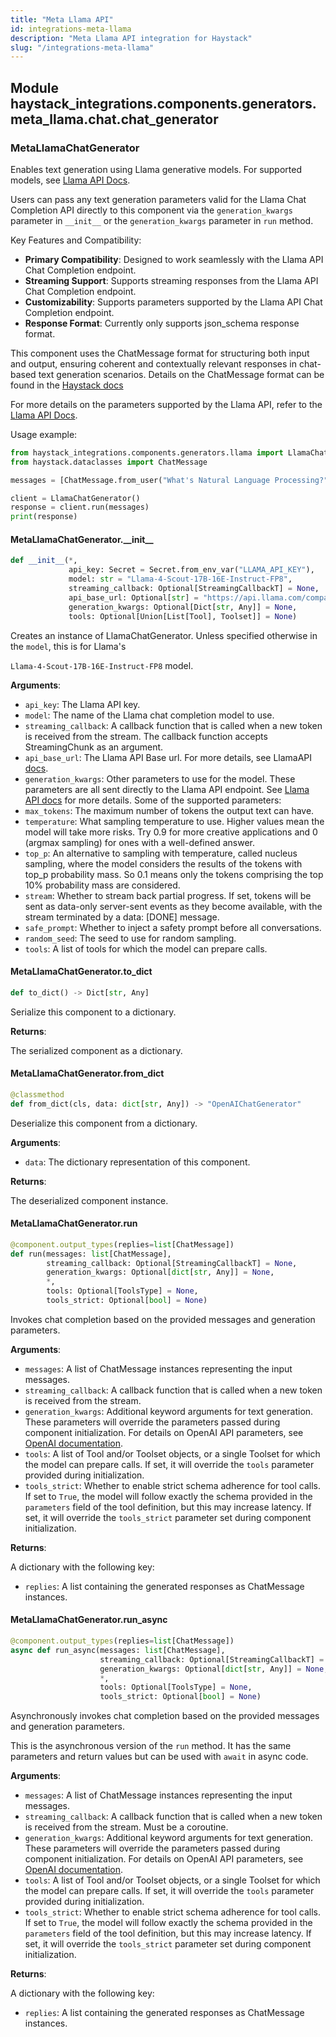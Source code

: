 ```yaml
---
title: "Meta Llama API"
id: integrations-meta-llama
description: "Meta Llama API integration for Haystack"
slug: "/integrations-meta-llama"
---
```


<a id="haystack_integrations.components.generators.meta_llama.chat.chat_generator"></a>

## Module haystack\_integrations.components.generators.meta\_llama.chat.chat\_generator

<a id="haystack_integrations.components.generators.meta_llama.chat.chat_generator.MetaLlamaChatGenerator"></a>

### MetaLlamaChatGenerator

Enables text generation using Llama generative models.
For supported models, see [Llama API Docs](https://llama.developer.meta.com/docs/).

Users can pass any text generation parameters valid for the Llama Chat Completion API
directly to this component via the `generation_kwargs` parameter in `__init__` or the `generation_kwargs`
parameter in `run` method.

Key Features and Compatibility:
- **Primary Compatibility**: Designed to work seamlessly with the Llama API Chat Completion endpoint.
- **Streaming Support**: Supports streaming responses from the Llama API Chat Completion endpoint.
- **Customizability**: Supports parameters supported by the Llama API Chat Completion endpoint.
- **Response Format**: Currently only supports json_schema response format.

This component uses the ChatMessage format for structuring both input and output,
ensuring coherent and contextually relevant responses in chat-based text generation scenarios.
Details on the ChatMessage format can be found in the
[Haystack docs](https://docs.haystack.deepset.ai/docs/data-classes#chatmessage)

For more details on the parameters supported by the Llama API, refer to the
[Llama API Docs](https://llama.developer.meta.com/docs/).

Usage example:
```python
from haystack_integrations.components.generators.llama import LlamaChatGenerator
from haystack.dataclasses import ChatMessage

messages = [ChatMessage.from_user("What's Natural Language Processing?")]

client = LlamaChatGenerator()
response = client.run(messages)
print(response)
```

<a id="haystack_integrations.components.generators.meta_llama.chat.chat_generator.MetaLlamaChatGenerator.__init__"></a>

#### MetaLlamaChatGenerator.\_\_init\_\_

```python
def __init__(*,
             api_key: Secret = Secret.from_env_var("LLAMA_API_KEY"),
             model: str = "Llama-4-Scout-17B-16E-Instruct-FP8",
             streaming_callback: Optional[StreamingCallbackT] = None,
             api_base_url: Optional[str] = "https://api.llama.com/compat/v1/",
             generation_kwargs: Optional[Dict[str, Any]] = None,
             tools: Optional[Union[List[Tool], Toolset]] = None)
```

Creates an instance of LlamaChatGenerator. Unless specified otherwise in the `model`, this is for Llama's

`Llama-4-Scout-17B-16E-Instruct-FP8` model.

**Arguments**:

- `api_key`: The Llama API key.
- `model`: The name of the Llama chat completion model to use.
- `streaming_callback`: A callback function that is called when a new token is received from the stream.
The callback function accepts StreamingChunk as an argument.
- `api_base_url`: The Llama API Base url.
For more details, see LlamaAPI [docs](https://llama.developer.meta.com/docs/features/compatibility/).
- `generation_kwargs`: Other parameters to use for the model. These parameters are all sent directly to
the Llama API endpoint. See [Llama API docs](https://llama.developer.meta.com/docs/features/compatibility/)
for more details.
Some of the supported parameters:
- `max_tokens`: The maximum number of tokens the output text can have.
- `temperature`: What sampling temperature to use. Higher values mean the model will take more risks.
    Try 0.9 for more creative applications and 0 (argmax sampling) for ones with a well-defined answer.
- `top_p`: An alternative to sampling with temperature, called nucleus sampling, where the model
    considers the results of the tokens with top_p probability mass. So 0.1 means only the tokens
    comprising the top 10% probability mass are considered.
- `stream`: Whether to stream back partial progress. If set, tokens will be sent as data-only server-sent
    events as they become available, with the stream terminated by a data: [DONE] message.
- `safe_prompt`: Whether to inject a safety prompt before all conversations.
- `random_seed`: The seed to use for random sampling.
- `tools`: A list of tools for which the model can prepare calls.

<a id="haystack_integrations.components.generators.meta_llama.chat.chat_generator.MetaLlamaChatGenerator.to_dict"></a>

#### MetaLlamaChatGenerator.to\_dict

```python
def to_dict() -> Dict[str, Any]
```

Serialize this component to a dictionary.

**Returns**:

The serialized component as a dictionary.

<a id="haystack_integrations.components.generators.meta_llama.chat.chat_generator.MetaLlamaChatGenerator.from_dict"></a>

#### MetaLlamaChatGenerator.from\_dict

```python
@classmethod
def from_dict(cls, data: dict[str, Any]) -> "OpenAIChatGenerator"
```

Deserialize this component from a dictionary.

**Arguments**:

- `data`: The dictionary representation of this component.

**Returns**:

The deserialized component instance.

<a id="haystack_integrations.components.generators.meta_llama.chat.chat_generator.MetaLlamaChatGenerator.run"></a>

#### MetaLlamaChatGenerator.run

```python
@component.output_types(replies=list[ChatMessage])
def run(messages: list[ChatMessage],
        streaming_callback: Optional[StreamingCallbackT] = None,
        generation_kwargs: Optional[dict[str, Any]] = None,
        *,
        tools: Optional[ToolsType] = None,
        tools_strict: Optional[bool] = None)
```

Invokes chat completion based on the provided messages and generation parameters.

**Arguments**:

- `messages`: A list of ChatMessage instances representing the input messages.
- `streaming_callback`: A callback function that is called when a new token is received from the stream.
- `generation_kwargs`: Additional keyword arguments for text generation. These parameters will
override the parameters passed during component initialization.
For details on OpenAI API parameters, see [OpenAI documentation](https://platform.openai.com/docs/api-reference/chat/create).
- `tools`: A list of Tool and/or Toolset objects, or a single Toolset for which the model can prepare calls.
If set, it will override the `tools` parameter provided during initialization.
- `tools_strict`: Whether to enable strict schema adherence for tool calls. If set to `True`, the model will follow exactly
the schema provided in the `parameters` field of the tool definition, but this may increase latency.
If set, it will override the `tools_strict` parameter set during component initialization.

**Returns**:

A dictionary with the following key:
- `replies`: A list containing the generated responses as ChatMessage instances.

<a id="haystack_integrations.components.generators.meta_llama.chat.chat_generator.MetaLlamaChatGenerator.run_async"></a>

#### MetaLlamaChatGenerator.run\_async

```python
@component.output_types(replies=list[ChatMessage])
async def run_async(messages: list[ChatMessage],
                    streaming_callback: Optional[StreamingCallbackT] = None,
                    generation_kwargs: Optional[dict[str, Any]] = None,
                    *,
                    tools: Optional[ToolsType] = None,
                    tools_strict: Optional[bool] = None)
```

Asynchronously invokes chat completion based on the provided messages and generation parameters.

This is the asynchronous version of the `run` method. It has the same parameters and return values
but can be used with `await` in async code.

**Arguments**:

- `messages`: A list of ChatMessage instances representing the input messages.
- `streaming_callback`: A callback function that is called when a new token is received from the stream.
Must be a coroutine.
- `generation_kwargs`: Additional keyword arguments for text generation. These parameters will
override the parameters passed during component initialization.
For details on OpenAI API parameters, see [OpenAI documentation](https://platform.openai.com/docs/api-reference/chat/create).
- `tools`: A list of Tool and/or Toolset objects, or a single Toolset for which the model can prepare calls.
If set, it will override the `tools` parameter provided during initialization.
- `tools_strict`: Whether to enable strict schema adherence for tool calls. If set to `True`, the model will follow exactly
the schema provided in the `parameters` field of the tool definition, but this may increase latency.
If set, it will override the `tools_strict` parameter set during component initialization.

**Returns**:

A dictionary with the following key:
- `replies`: A list containing the generated responses as ChatMessage instances.
